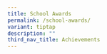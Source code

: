 ```yaml
---
title: School Awards
permalink: /school-awards/
variant: tiptap
description: ""
third_nav_title: Achievements
---
```

